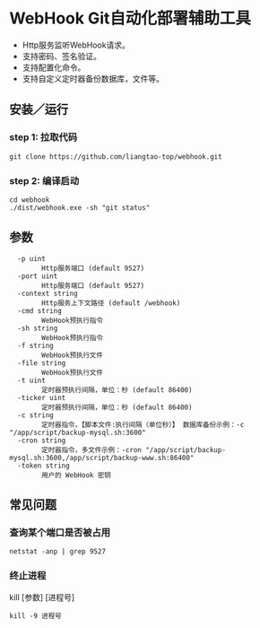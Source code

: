 # WebHook Git自动化部署辅助工具

- Http服务监听WebHook请求。
- 支持密码、签名验证。
- 支持配置化命令。
- 支持自定义定时器备份数据库，文件等。

## 安装／运行

### step 1: 拉取代码

~~~
git clone https://github.com/liangtao-top/webhook.git
~~~

### step 2: 编译启动

~~~
cd webhook
./dist/webhook.exe -sh "git status"
~~~

## 参数

~~~
  -p uint
        Http服务端口 (default 9527)
  -port uint
        Http服务端口 (default 9527)
  -context string
        Http服务上下文路径 (default /webhook)
  -cmd string
        WebHook预执行指令
  -sh string
        WebHook预执行指令
  -f string
        WebHook预执行文件
  -file string
        WebHook预执行文件
  -t uint
        定时器预执行间隔，单位：秒 (default 86400)
  -ticker uint
        定时器预执行间隔，单位：秒 (default 86400)
  -c string
        定时器指令，【脚本文件:执行间隔（单位秒）】 数据库备份示例：-c "/app/script/backup-mysql.sh:3600"
  -cron string
        定时器指令，多文件示例：-cron "/app/script/backup-mysql.sh:3600,/app/script/backup-www.sh:86400"
  -token string
        用户的 WebHook 密钥
~~~

## 常见问题

### 查询某个端口是否被占用

~~~
netstat -anp | grep 9527
~~~

### 终止进程

kill [参数] [进程号]

~~~
kill -9 进程号
~~~